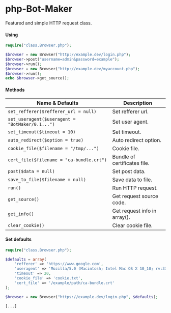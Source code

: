 php-Bot-Maker
=============

Featured and simple HTTP request class.

#### Using

```php
require("class.Browser.php");

$browser = new Browser("http://example.dev/login.php");
$browser->post("username=admin&password=example");
$browser->run();
$browser = new Browser("http://example.dev/myaccount.php");
$browser->run();
echo $browser->get_source();
```

#### Methods

| Name & Defaults | Description | 
| ----------- | ----------- |
| `set_refferer($refferer_url = null)` | Set refferer url. |
| `set_useragent($useragent = "BotMaker/0.1...")` | Set user agent. |
| `set_timeout($timeout = 10)` | Set timeout. |
| `auto_redirect($option = true)` | Auto redirect option. |
| `cookie_file($filename = "/tmp/...")` | Cookie file. |
| `cert_file($filename = "ca-bundle.crt")` | Bundle of certificates file. |
| `post($data = null)` | Set post data. |
| `save_to_file($filename = null)` | Save data to file. |
| `run()` | Run HTTP request. |
| `get_source()` | Get request source code. |
| `get_info()` | Get request info in array(). |
| `clear_cookie()` | Clear cookie file. |

#### Set defaults

```php
require("class.Browser.php");

$defaults = array(
    'refferer' => 'https://www.google.com', 
    'useragent' => 'Mozilla/5.0 (Macintosh; Intel Mac OS X 10_10; rv:33.0) Gecko/20100101 Firefox/33.0',
    'timeout' => 20, 
    'cookie_file' => 'cookie.txt',
    'cert_file' => '/example/path/ca-bundle.crt'
);

$browser = new Browser("https://example.dev/login.php", $defaults);

[...]
```
